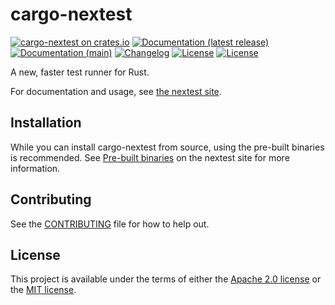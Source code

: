 # cargo-nextest

[![cargo-nextest on crates.io](https://img.shields.io/crates/v/cargo-nextest)](https://crates.io/crates/cargo-nextest)
[![Documentation (latest release)](https://img.shields.io/badge/docs-latest-brightgreen.svg)](https://docs.rs/cargo-nextest/)
[![Documentation (main)](https://img.shields.io/badge/docs-main-purple)](https://nexte.st/rustdoc/cargo_nextest)
[![Changelog](https://img.shields.io/badge/changelog-latest-blue)](https://nexte.st/CHANGELOG)
[![License](https://img.shields.io/badge/license-Apache-green.svg)](LICENSE-APACHE)
[![License](https://img.shields.io/badge/license-MIT-green.svg)](LICENSE-MIT)

A new, faster test runner for Rust.

For documentation and usage, see [the nextest site](https://nexte.st).

## Installation

While you can install cargo-nextest from source, using the pre-built binaries is recommended.
See [Pre-built binaries](https://nexte.st/docs/installation/pre-built-binaries) on the nextest
site for more information.

## Contributing

See the [CONTRIBUTING](../CONTRIBUTING.md) file for how to help out.

## License

This project is available under the terms of either the [Apache 2.0 license](../LICENSE-APACHE) or
the [MIT license](../LICENSE-MIT).

<!--
README.md is generated from README.tpl by cargo readme. To regenerate, run from the repository root:

./scripts/regenerate-readmes.sh
-->
